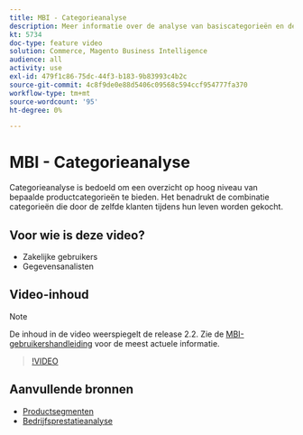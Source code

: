 ```yaml
---
title: MBI - Categorieanalyse
description: Meer informatie over de analyse van basiscategorieën en de waarde van de levensduur van de klant.
kt: 5734
doc-type: feature video
solution: Commerce, Magento Business Intelligence
audience: all
activity: use
exl-id: 479f1c86-75dc-44f3-b183-9b83993c4b2c
source-git-commit: 4c8f9de0e88d5406c09568c594ccf954777fa370
workflow-type: tm+mt
source-wordcount: '95'
ht-degree: 0%

---
```


# MBI - Categorieanalyse

Categorieanalyse is bedoeld om een overzicht op hoog niveau van bepaalde productcategorieën te bieden. Het benadrukt de combinatie categorieën die door de zelfde klanten tijdens hun leven worden gekocht.

## Voor wie is deze video?

- Zakelijke gebruikers
- Gegevensanalisten

## Video-inhoud

>[!NOTE]
>
>De inhoud in de video weerspiegelt de release 2.2. Zie de [MBI-gebruikershandleiding](https://docs.magento.com/mbi/) voor de meest actuele informatie.

>[!VIDEO](https://video.tv.adobe.com/v/37904/?quality=12&learn=on)

## Aanvullende bronnen

- [Productsegmenten](https://docs.magento.com/mbi/best-practices/segment-filter.html#product-segments)
- [Bedrijfsprestatieanalyse](https://docs.magento.com/mbi/data-analyst/analysis/bus-perf-analysis.html)
